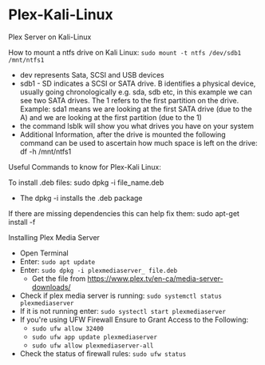 # Plex-Kali-Linux
Plex Server on Kali-Linux

How to mount a ntfs drive on Kali Linux: 
`sudo mount -t ntfs /dev/sdb1 /mnt/ntfs1`
- dev represents Sata, SCSI and USB devices
- sdb1 - SD indicates a SCSI or SATA drive. B identifies a physical device, usually going chronologically e.g. sda, sdb etc, in this example we can see two SATA drives. The 1 refers to the first partition on the drive. Example: sda1 means we are looking at the first SATA drive (due to the A) and we are looking at the first partition (due to the 1)
- the command lsblk will show you what drives you have on your system
- Additional Information, after the drive is mounted the following command can be used to ascertain how much space is left on the drive: df -h /mnt/ntfs1 


Useful Commands to know for Plex-Kali Linux: 

To install .deb files: sudo dpkg -i file_name.deb 
- The dpkg -i installs the .deb package
 
If there are missing dependencies this can help fix them: 
sudo apt-get install -f

Installing Plex Media Server 

- Open Terminal
- Enter: `sudo apt update`
- Enter: `sudo dpkg -i plexmediaserver_ file.deb`
  - Get the file from https://www.plex.tv/en-ca/media-server-downloads/
-  Check if plex media server is running: `sudo systemctl status plexmediaserver`
  - If it is not running enter: `sudo systectl start plexmediaserver`
- If you're using UFW Firewall Ensure to Grant Access to the Following:
  - `sudo ufw allow 32400`
  - `sudo ufw app update plexmediaserver`
  - `sudo ufw allow plexmediaserver-all`
- Check the status of firewall rules: `sudo ufw status` 
